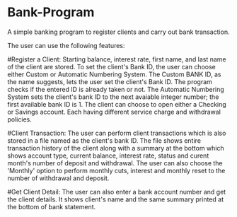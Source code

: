# Bank-Program
A simple banking program to register clients and carry out bank transaction.

The user can use the following features:

#Register a Client: 
  Starting balance, interest rate, first name, and last name of the client are stored. To set the client's Bank ID, the user can choose either Custom or Automatic Numbering System. The Custom BANK ID, as the name suggests, lets the user set the client's Bank ID. The program checks if the entered ID is already taken or not. The Automatic Numbering System sets the client's bank ID to the next avaiable integer number; the first available bank ID is 1. The client can choose to open either a Checking or Savings account. Each having different service charge and withdrawal policies.
  
#Client Transaction:
  The user can perform client transactions which is also stored in a file named as the client's bank ID. The file shows entire transaction history of the client along with a summary at the bottom which shows account type, current balance, interest rate, status and curent month's number of deposit and withdrawal. The user can also choose the 'Monthly' option to perform monthly cuts, interest and monthly reset to the number of withdrawal and deposit.
  
#Get Client Detail:
  The user can also enter a bank account number and get the client details. It shows client's name and the same summary printed at the bottom of bank statement.
